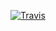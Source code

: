[![Travis](https://travis-ci.org/mfranciszkiewicz/golem-resource-data-structures.svg?branch=master)](https://travis-ci.org/mfranciszkiewicz/golem-resource-data-structures)
